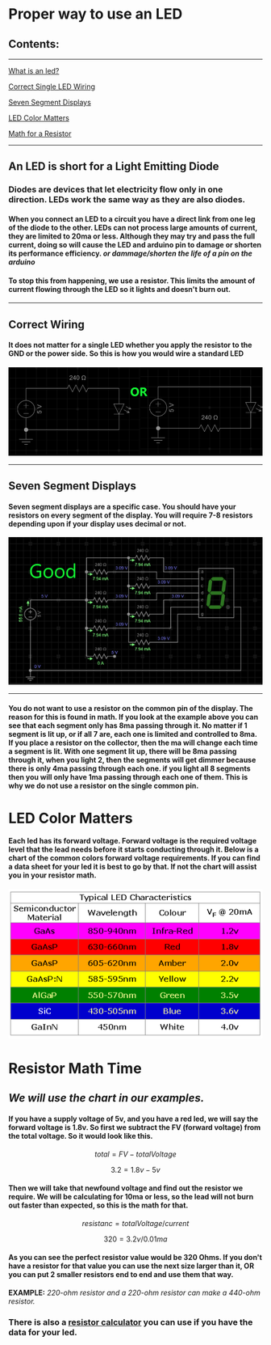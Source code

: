 # Proper way to use an LED

## Contents:

---

[What is an led?](#an-led-is-short-for-a-light-emitting-diode)

[Correct Single LED Wiring](#correct-wiring)

[Seven Segment Displays](#seven-segment-displays)

[LED Color Matters](#led-color-matters)

[Math for a Resistor](#resistor-math-time)

---

## An LED is short for a Light Emitting Diode

### Diodes are devices that let electricity flow only in one direction. LEDs work the same way as they are also diodes.

#### When you connect an LED to a circuit you have a direct link from one leg of the diode to the other.  LEDs can not process large amounts of current, they are limited to 20ma or less. Although they may try and pass the full current, doing so will cause the LED and arduino pin to damage or shorten its performance efficiency. *or dammage/shorten the life of a pin on the arduino*

#### To stop this from happening, we use a resistor. This limits the amount of current flowing through the LED so it lights and doesn't burn out.


---

## Correct Wiring

#### It does not matter for a single LED whether you apply the resistor to the GND or the power side.  So this is how you would wire a standard LED

![correct LED wiring](images/ledFinal.png "Correct LED wiring")

---

## Seven Segment Displays

#### Seven segment displays are a specific case. You **should** have your resistors on every segment of the display. You will require 7-8 resistors depending upon if your display uses decimal or not.

![seven Segment Display](images/sevenSegment.png "correct wiring for a display")

---

#### You do not want to use a resistor on the common pin of the display. The reason for this is found in math. If you look at the example above you can see that each segment only has 8ma passing through it. No matter if 1 segment is lit up, or if all 7 are, each one is limited and controlled to 8ma. If you place a resistor on the collector, then the ma will change each time a segment is lit. With one segment lit up, there will be 8ma passing through it, when you light 2, then the segments will get dimmer because there is only 4ma passing through each one. if you light all 8 segments then you will only have 1ma passing through each one of them. This is why we do not use a resistor on the single common pin.

# LED Color Matters

#### Each led has its forward voltage. Forward voltage is the required voltage level that the lead needs before it starts conducting through it. Below is a chart of the common colors forward voltage requirements. If you can find a data sheet for your led it is best to go by that. If not the chart will assist you in your resistor math.

![led Chart](images/forwardVoltage.png "led color chart")

# Resistor Math Time

## _We will use the chart in our examples._

#### If you have a supply voltage of 5v, and you have a red led, we will say the forward voltage is 1.8v. So first we subtract the FV \(forward voltage\) from the total voltage. So it would look like this.

$$ total = FV-totalVoltage $$

$$ 3.2 = 1.8v - 5v $$

#### Then we will take that newfound voltage and find out the resistor we require. We will be calculating for 10ma or less, so the lead will not burn out faster than expected, so this is the math for that.

$$ resistanc = totalVoltage / current$$

$$ 320 = 3.2v/0.01ma$$

#### As you can see the perfect resistor value would be 320 Ohms. If you don't have a resistor for that value you can use the next size larger than it, OR you can put 2 smaller resistors end to end and use them that way.

**EXAMPLE:** _220-ohm resistor and a 220-ohm resistor can make a 440-ohm resistor._

### There is also a [resistor calculator](https://ohmslawcalculator.com/led-resistor-calculator "resistor online calculator") you can use if you have the data for your led.
